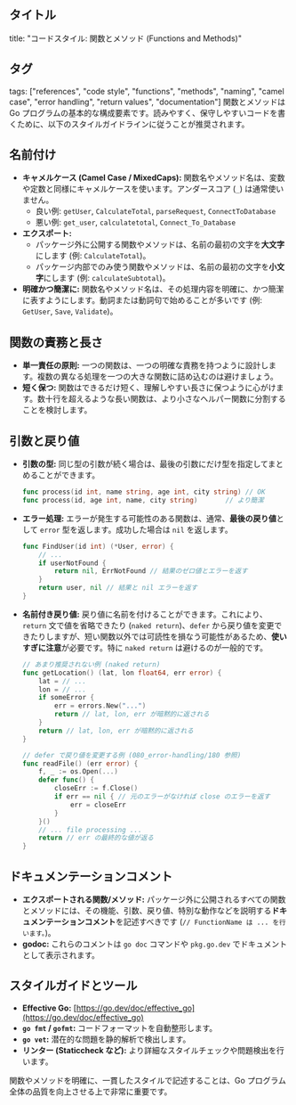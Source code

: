 ## タイトル
title: "コードスタイル: 関数とメソッド (Functions and Methods)"
## タグ
tags: ["references", "code style", "functions", "methods", "naming", "camel case", "error handling", "return values", "documentation"]
関数とメソッドは Go プログラムの基本的な構成要素です。読みやすく、保守しやすいコードを書くために、以下のスタイルガイドラインに従うことが推奨されます。

## 名前付け

*   **キャメルケース (Camel Case / MixedCaps):** 関数名やメソッド名は、変数や定数と同様にキャメルケースを使います。アンダースコア (`_`) は通常使いません。
    *   良い例: `getUser`, `CalculateTotal`, `parseRequest`, `ConnectToDatabase`
    *   悪い例: `get_user`, `calculatetotal`, `Connect_To_Database`
*   **エクスポート:**
    *   パッケージ外に公開する関数やメソッドは、名前の最初の文字を**大文字**にします (例: `CalculateTotal`)。
    *   パッケージ内部でのみ使う関数やメソッドは、名前の最初の文字を**小文字**にします (例: `calculateSubtotal`)。
*   **明確かつ簡潔に:** 関数名やメソッド名は、その処理内容を明確に、かつ簡潔に表すようにします。動詞または動詞句で始めることが多いです (例: `GetUser`, `Save`, `Validate`)。

## 関数の責務と長さ

*   **単一責任の原則:** 一つの関数は、一つの明確な責務を持つように設計します。複数の異なる処理を一つの大きな関数に詰め込むのは避けましょう。
*   **短く保つ:** 関数はできるだけ短く、理解しやすい長さに保つように心がけます。数十行を超えるような長い関数は、より小さなヘルパー関数に分割することを検討します。

## 引数と戻り値

*   **引数の型:** 同じ型の引数が続く場合は、最後の引数にだけ型を指定してまとめることができます。
    ```go
    func process(id int, name string, age int, city string) // OK
    func process(id, age int, name, city string)       // より簡潔
    ```
*   **エラー処理:** エラーが発生する可能性のある関数は、通常、**最後の戻り値**として `error` 型を返します。成功した場合は `nil` を返します。
    ```go
    func FindUser(id int) (*User, error) {
        // ...
        if userNotFound {
            return nil, ErrNotFound // 結果のゼロ値とエラーを返す
        }
        return user, nil // 結果と nil エラーを返す
    }
    ```
*   **名前付き戻り値:** 戻り値に名前を付けることができます。これにより、`return` 文で値を省略できたり (`naked return`)、`defer` から戻り値を変更できたりしますが、短い関数以外では可読性を損なう可能性があるため、**使いすぎに注意**が必要です。特に `naked return` は避けるのが一般的です。
    ```go
    // あまり推奨されない例 (naked return)
    func getLocation() (lat, lon float64, err error) {
        lat = // ...
        lon = // ...
        if someError {
            err = errors.New("...")
            return // lat, lon, err が暗黙的に返される
        }
        return // lat, lon, err が暗黙的に返される
    }

    // defer で戻り値を変更する例 (080_error-handling/180 参照)
    func readFile() (err error) {
        f, _ := os.Open(...)
        defer func() {
            closeErr := f.Close()
            if err == nil { // 元のエラーがなければ close のエラーを返す
                err = closeErr
            }
        }()
        // ... file processing ...
        return // err の最終的な値が返る
    }
    ```

## ドキュメンテーションコメント

*   **エクスポートされる関数/メソッド:** パッケージ外に公開されるすべての関数とメソッドには、その機能、引数、戻り値、特別な動作などを説明する**ドキュメンテーションコメント**を記述すべきです (`// FunctionName は ... を行います。`)。
*   **godoc:** これらのコメントは `go doc` コマンドや `pkg.go.dev` でドキュメントとして表示されます。

## スタイルガイドとツール

*   **Effective Go:** [https://go.dev/doc/effective_go](https://go.dev/doc/effective_go)
*   **`go fmt` / `gofmt`:** コードフォーマットを自動整形します。
*   **`go vet`:** 潜在的な問題を静的解析で検出します。
*   **リンター (Staticcheck など):** より詳細なスタイルチェックや問題検出を行います。

関数やメソッドを明確に、一貫したスタイルで記述することは、Go プログラム全体の品質を向上させる上で非常に重要です。